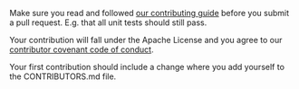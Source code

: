 Make sure you read and followed [our contributing guide](https://github.com/graphhopper/graphhopper/blob/master/CONTRIBUTING.md) before you submit a pull request. E.g. that all unit tests should still pass.

Your contribution will fall under the Apache License and you agree to our
<a href="https://graphhopper.com/agreements/cccoc.html">contributor covenant code of conduct</a>.

Your first contribution should include a change where you add yourself to the CONTRIBUTORS.md file.
